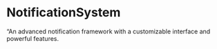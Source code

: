# NotificationSystem
“An advanced notification framework with a customizable interface and powerful features.

